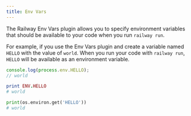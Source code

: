 ```yaml
---
title: Env Vars
---
```


The Railway Env Vars plugin allows you to specify environment variables that should be available to your code when you run `railway run`.

For example, if you use the Env Vars plugin and create a variable named `HELLO`
with the value of `world`. When you run your code with `railway run`, `HELLO`
will be available as an environment variable.

```js
console.log(process.env.HELLO);
// world
```

```ruby
print ENV.HELLO
# world
```

```python
print(os.environ.get('HELLO'))
# world
```
